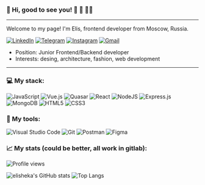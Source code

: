 ### 	:kiss: Hi, good to see you! :sparkling_heart: :dancer: :rainbow_flag:
---
Welcome to my page!
I'm Elis, frontend developer from Moscow, Russia.

[<img alt="LinkedIn" src="https://img.shields.io/badge/elisfem-%230077B5.svg?&style=flat&logo=linkedin&logoColor=white"/>](https://www.linkedin.com/in/elisfem/) [<img alt="Telegram" src="https://img.shields.io/badge/@elisfemina-2CA5E0?style=flat&logo=telegram&logoColor=white" />](https://t.me/elisfemina) [<img alt="Instagram" src="https://img.shields.io/badge/elisfemina-%23E4405F.svg?&style=flat&logo=Instagram&logoColor=white"/>](https://instagram.com/elisfemina) [<img alt="Gmail" src="https://img.shields.io/badge/inituniti@gmail.com-D14836?style=flat&logo=gmail&logoColor=white" />](mailto:inituniti@gmail.com)

- Position:  Junior Frontend/Backend developer
- Interests: desing, architecture, fashion, web development
---
### 💻 My stack:
<img alt="JavaScript" src="https://img.shields.io/badge/javascript-%23323330.svg?&style=for-the-badge&logo=javascript&logoColor=%23F7DF1E"/> <img alt="Vue.js" src="https://img.shields.io/badge/Vue.js-35495E?style=for-the-badge&logo=vuedotjs&logoColor=4FC08D"/> <img alt="Quasar" src="https://img.shields.io/badge/Quasar-1976D2?style=for-the-badge&logo=quasar&logoColor=white"/> <img alt="React" src="https://img.shields.io/badge/react-%2320232a.svg?&style=for-the-badge&logo=react&logoColor=%2361DAFB"/> <img alt="NodeJS" src="https://img.shields.io/badge/node.js-%2343853D.svg?&style=for-the-badge&logo=node.js&logoColor=white"/> 
<img alt="Express.js" src="https://img.shields.io/badge/express.js-%23404d59.svg?&style=for-the-badge"/> <img alt="MongoDB" src ="https://img.shields.io/badge/MongoDB-%234ea94b.svg?&style=for-the-badge&logo=mongodb&logoColor=white"/> <img alt="HTML5" src="https://img.shields.io/badge/html5-%23E34F26.svg?&style=for-the-badge&logo=html5&logoColor=white"/> <img alt="CSS3" src="https://img.shields.io/badge/css3-%231572B6.svg?&style=for-the-badge&logo=css3&logoColor=white"/>

### 🔧 My tools:
<img alt="Visual Studio Code" src="https://img.shields.io/badge/VisualStudioCode-0078d7.svg?&style=for-the-badge&logo=visual-studio-code&logoColor=white"/> <img alt="Git" src="https://img.shields.io/badge/git-%23F05033.svg?&style=for-the-badge&logo=git&logoColor=white"/> <img alt="Postman" src="https://img.shields.io/badge/Postman-FF6C37?style=for-the-badge&logo=postman&logoColor=red" /> <img alt="Figma" src="https://img.shields.io/badge/figma-%23F24E1E.svg?&style=for-the-badge&logo=figma&logoColor=white"/>

### 📈 My stats (could be better, all work in gitlab): 

![Profile views](https://gpvc.arturio.dev/elisheka)

![elisheka's GitHub stats](https://github-readme-stats.vercel.app/api?username=elisheka&count_private=true&show_icons=true&theme=darcula) 
![Top Langs](https://github-readme-stats.vercel.app/api/top-langs/?username=elisheka&theme=darcula&layout=compact)
